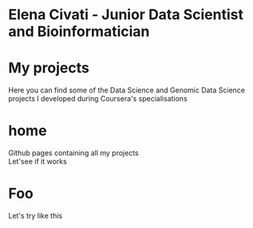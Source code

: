 # Elena Civati - Junior Data Scientist and Bioinformatician

# My projects
Here you can find some of the Data Science and Genomic Data Science projects I developed during Coursera's specialisations

# home

Github pages containing all my projects   
Let'see if it works

# Foo

Let's try like this
